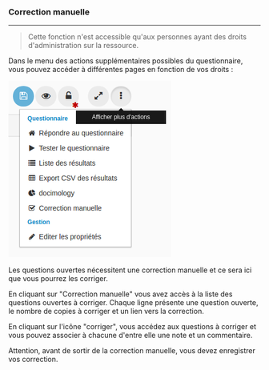 ### Correction manuelle

---

> Cette fonction n'est accessible qu'aux personnes ayant des droits d'administration sur la ressource.

Dans le menu des actions supplémentaires possibles du questionnaire, vous pouvez accéder à différentes pages en fonction de vos droits :

![](images/quiz-fig45.png)


Les questions ouvertes nécessitent une correction manuelle et ce sera ici que vous pourrez les corriger.

En cliquant sur  "Correction manuelle" vous avez accès à la liste des questions ouvertes à corriger. Chaque ligne présente une question ouverte, le nombre de copies à corriger et un lien vers la correction.

En cliquant sur l'icône "corriger", vous accédez aux questions à corriger et vous pouvez associer à chacune d'entre elle une note et un commentaire.

Attention, avant de sortir de la correction manuelle, vous devez enregistrer vos correction.

